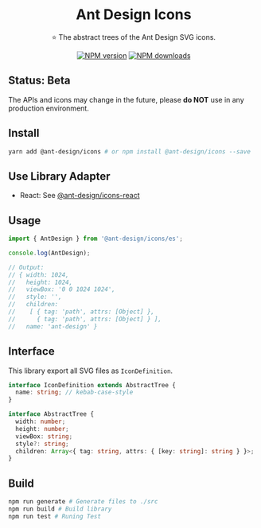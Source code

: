 <h1 align="center">
Ant Design Icons
</h1>

<p align="center">
⭐ The abstract trees of the Ant Design SVG icons.
</p>

<div align="center">

[![NPM version](https://img.shields.io/npm/v/@ant-design/icons.svg?style=flat)](https://npmjs.org/package/@ant-design/icons)
[![NPM downloads](http://img.shields.io/npm/dm/@ant-design/icons.svg?style=flat)](https://npmjs.org/package/@ant-design/icons)

</div>


## Status: **Beta**

The APIs and icons may change in the future, please **do NOT** use in any production environment.

## Install

```bash
yarn add @ant-design/icons # or npm install @ant-design/icons --save
```

## Use Library Adapter

- React: See [@ant-design/icons-react](./packages/icons-react)

## Usage
```ts
import { AntDesign } from '@ant-design/icons/es';

console.log(AntDesign);

// Output:
// { width: 1024,
//   height: 1024,
//   viewBox: '0 0 1024 1024',
//   style: '',
//   children:
//    [ { tag: 'path', attrs: [Object] },
//      { tag: 'path', attrs: [Object] } ],
//   name: 'ant-design' }
```

## Interface

This library export all SVG files as `IconDefinition`.

```ts
interface IconDefinition extends AbstractTree {
  name: string; // kebab-case-style
}

interface AbstractTree {
  width: number;
  height: number;
  viewBox: string;
  style?: string;
  children: Array<{ tag: string, attrs: { [key: string]: string } }>;
}
```

## Build
```bash
npm run generate # Generate files to ./src
npm run build # Build library
npm run test # Runing Test
```

